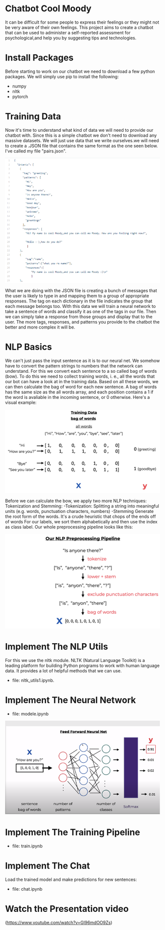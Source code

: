 # Chatbot Cool Moody
It can be difficult for some people to express their feelings or they might not be very aware of their own feelings. This project aims to create a chatbot that can be used to administer a self-reported assessment for psychological,and help you by suggesting tips and technologies.  

# Install Packages
Before starting to work on our chatbot we need to download a few python packages.
We will simply use pip to install the following:
- numpy
- nltk
- pytorch

# Training Data
Now it's time to understand what kind of data we will need to provide our chatbot with. Since this is a simple chatbot we don't need to download any massive datasets. We will just use data that we write ourselves.we will need to create a .JSON file that contains the same format as the one seen below. I've called my file "pairs.json".


![alt text](https://github.com/chaimaeAH/chatbot/blob/master/pairs_img.png)


What we are doing with the JSON file is creating a bunch of messages that the user is likely to type in and mapping them to a group of appropriate responses. The tag on each dictionary in the file indicates the group that each message belongs too. With this data we will train a neural network to take a sentence of words and classify it as one of the tags in our file. Then we can simply take a response from those groups and display that to the user. The more tags, responses, and patterns you provide to the chatbot the better and more complex it will be.

#  NLP Basics
We can't just pass the input sentence as it is to our neural net. We somehow have to convert the pattern strings to numbers that the network can understand. For this we convert each sentence to a so called bag of words (bow). To do this we need to collect training words, i. e., all the words that our bot can have a look at in the training data. Based on all these words, we can then calculate the bag of word for each new sentence. A bag of words has the same size as the all words array, and each position contains a 1 if the word is avaliable in the incoming sentence, or 0 otherwise. Here's a visual example:


![alt text](https://github.com/chaimaeAH/chatbot/blob/master/nlp_basic1.png)


Before we can calculate the bow, we apply two more NLP techniques: Tokenization and Stemming:
-Tokenization: Splitting a string into meaningful units (e.g. words, punctuation characters, numbers)
-Stemming Generate the root form of the words. It's a crude heuristic that chops of the ends off of words
For our labels, we sort them alphabetically and then use the index as class label. Our whole preprocessing pipeline looks like this:


![alt text](https://github.com/chaimaeAH/chatbot/blob/master/nlp_basic2.png)



# Implement The NLP Utils
For this we use the nltk module. NLTK (Natural Language Toolkit) is a leading platform for building Python programs to work with human language data. It provides a lot of helpful methods that we can use.
- file: nltk_utils1.ipynb.

# Implement The Neural Network

- file: modele.ipynb

![alt text](https://github.com/chaimaeAH/chatbot/blob/master/model_pic.png)

# Implement The Training Pipeline

- file: train.ipynb

# Implement The Chat
Load the trained model and make predictions for new sentences:

- file: chat.ipynb

# Watch the Presentation video 

(https://www.youtube.com/watch?v=Gl96mdOO9Zs)

